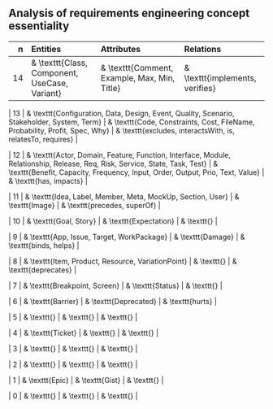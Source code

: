 ## Analysis of requirements engineering concept essentiality


| n | Entities | Attributes | Relations |
|--:|:---------|:-----------|:----------|
| 14 |  & \texttt{Class, Component, UseCase, Variant} |  & \texttt{Comment, Example, Max, Min, Title} |  & \texttt{implements, verifies} |

| 13 |  & \texttt{Configuration, Data, Design, Event, Quality, Scenario, Stakeholder, System, Term} |  & \texttt{Code, Constraints, Cost, FileName, Probability, Profit, Spec, Why} |  & \texttt{excludes, interactsWith, is, relatesTo, requires} |

| 12 |  & \texttt{Actor, Domain, Feature, Function, Interface, Module, Relationship, Release, Req, Risk, Service, State, Task, Test} |  & \texttt{Benefit, Capacity, Frequency, Input, Order, Output, Prio, Text, Value} |  & \texttt{has, impacts} |

| 11 |  & \texttt{Idea, Label, Member, Meta, MockUp, Section, User} |  & \texttt{Image} |  & \texttt{precedes, superOf} |

| 10 |  & \texttt{Goal, Story} |  & \texttt{Expectation} |  & \texttt{} |

| 9 |  & \texttt{App, Issue, Target, WorkPackage} |  & \texttt{Damage} |  & \texttt{binds, helps} |

| 8 |  & \texttt{Item, Product, Resource, VariationPoint} |  & \texttt{} |  & \texttt{deprecates} |

| 7 |  & \texttt{Breakpoint, Screen} |  & \texttt{Status} |  & \texttt{} |

| 6 |  & \texttt{Barrier} |  & \texttt{Deprecated} |  & \texttt{hurts} |

| 5 |  & \texttt{} |  & \texttt{} |  & \texttt{} |

| 4 |  & \texttt{Ticket} |  & \texttt{} |  & \texttt{} |

| 3 |  & \texttt{} |  & \texttt{} |  & \texttt{} |

| 2 |  & \texttt{} |  & \texttt{} |  & \texttt{} |

| 1 |  & \texttt{Epic} |  & \texttt{Gist} |  & \texttt{} |

| 0 |  & \texttt{} |  & \texttt{} |  & \texttt{} |

